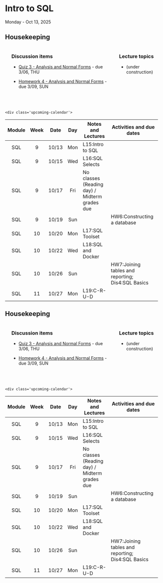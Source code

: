 # Intro to SQL

Monday - Oct 13, 2025

## Housekeeping

<div class="columns">

<div class="column" width="5%">

</div>

<div class="column" width="52%">

### Discussion items

- [Quiz 3 - Analysis and Normal
  Forms](https://virginiacommonwealth.instructure.com/courses/113813/assignments/1072330) -
  due 3/06, THU

- [Homework 4 - Analysis and Normal
  Forms](https://virginiacommonwealth.instructure.com/courses/113813/assignments/1072339) -
  due 3/09, SUN

</div>

<div class="column" width="43%">

### Lecture topics

- (under construction)

</div>

</div>

<div style="margin-top:25px">

 

</div>

<style></style>
    <div class='upcoming-calendar'>

| Module | Week | Date | Day | Notes and Lectures | Activities and due dates |
|:--:|:--:|:--:|:--:|----|----|
| SQL | 9 | 10/13 | Mon | L15:Intro to SQL |  |
| SQL | 9 | 10/15 | Wed | L16:SQL Selects |  |
| SQL | 9 | 10/17 | Fri | No classes (Reading day) / Midterm grades due |  |
| SQL | 9 | 10/19 | Sun |  | HW6:Constructing a database |
| SQL | 10 | 10/20 | Mon | L17:SQL Toolset |  |
| SQL | 10 | 10/22 | Wed | L18:SQL and Docker |  |
| SQL | 10 | 10/26 | Sun |  | HW7:Joining tables and reporting; Dis4:SQL Basics |
| SQL | 11 | 10/27 | Mon | L19:C-R-U-D |  |

</div>

<!-- lecture-block-begin -->

<!-- lecture-block-end -->

## Housekeeping

<div class="columns">

<div class="column" width="5%">

</div>

<div class="column" width="52%">

### Discussion items

- [Quiz 3 - Analysis and Normal
  Forms](https://virginiacommonwealth.instructure.com/courses/113813/assignments/1072330) -
  due 3/06, THU

- [Homework 4 - Analysis and Normal
  Forms](https://virginiacommonwealth.instructure.com/courses/113813/assignments/1072339) -
  due 3/09, SUN

</div>

<div class="column" width="43%">

### Lecture topics

- (under construction)

</div>

</div>

<div style="margin-top:25px">

 

</div>

<style></style>
    <div class='upcoming-calendar'>

| Module | Week | Date | Day | Notes and Lectures | Activities and due dates |
|:--:|:--:|:--:|:--:|----|----|
| SQL | 9 | 10/13 | Mon | L15:Intro to SQL |  |
| SQL | 9 | 10/15 | Wed | L16:SQL Selects |  |
| SQL | 9 | 10/17 | Fri | No classes (Reading day) / Midterm grades due |  |
| SQL | 9 | 10/19 | Sun |  | HW6:Constructing a database |
| SQL | 10 | 10/20 | Mon | L17:SQL Toolset |  |
| SQL | 10 | 10/22 | Wed | L18:SQL and Docker |  |
| SQL | 10 | 10/26 | Sun |  | HW7:Joining tables and reporting; Dis4:SQL Basics |
| SQL | 11 | 10/27 | Mon | L19:C-R-U-D |  |

</div>
